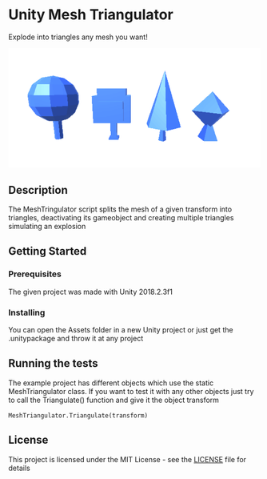# Unity Mesh Triangulator

Explode into triangles any mesh you want!

![](MeshTriangulator.gif)

## Description

The MeshTringulator script splits the mesh of a given transform into triangles, deactivating its gameobject and creating multiple triangles simulating an explosion

## Getting Started
### Prerequisites

The given project was made with Unity 2018.2.3f1

### Installing

You can open the Assets folder in a new Unity project or just get the .unitypackage and throw it at any project

## Running the tests

The example project has different objects which use the static MeshTriangulator class. 
If you want to test it with any other objects just try to call the Triangulate() function and give it the object transform 

```
MeshTriangulator.Triangulate(transform)
```

## License

This project is licensed under the MIT License - see the [LICENSE](LICENSE) file for details
